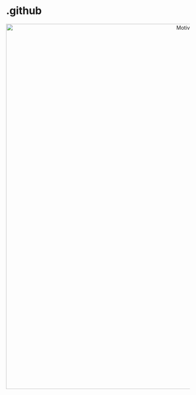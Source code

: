 # .github

<p align="center">
 <img src="https://i.ibb.co/NZxNSJG/banner-motive.png" width="1000" alt="Motive Logo" /></a>
</p>
